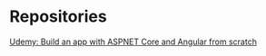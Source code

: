 # Repositories

[Udemy: Build an app with ASPNET Core and Angular from scratch](https://github.com/ckarakoc/DatingApp)
